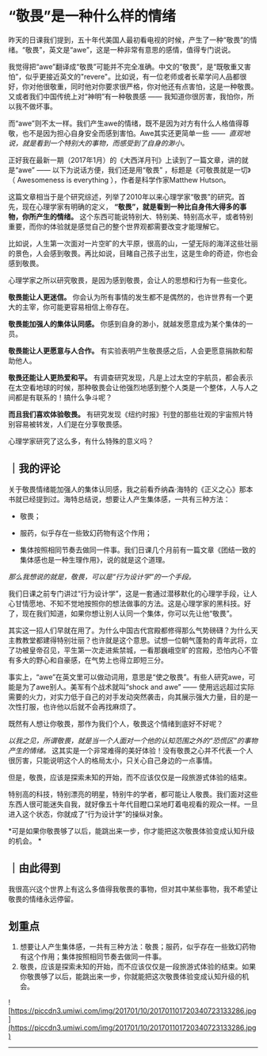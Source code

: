 # “敬畏”是一种什么样的情绪

昨天的日课我们提到，五十年代美国人最初看电视的时候，产生了一种“敬畏”的情绪。“敬畏”，英文是“awe”，这是一种非常有意思的感情，值得专门说说。

我觉得把“awe”翻译成“敬畏”可能并不完全准确。中文的“敬畏”，是“既敬重又害怕”，似乎更接近英文的"revere"。比如说，有一位老师或者长辈学问人品都很好，你对他很敬重，同时他对你要求很严格，你对他还有点害怕，这是一种敬畏。又或者我们中国传统上对“神明”有一种敬畏感 —— 我知道你很厉害，我怕你，所以我不做坏事。

而“awe”则不太一样。我们产生awe的情绪，既不是因为对方有什么人格值得尊敬，也不是因为担心自身安全而感到害怕。Awe其实还更简单一些 ——  *直观地说，就是看到一个特别大的事物，而感受到了自身的渺小。*

正好我在最新一期（2017年1月）的《大西洋月刊》上读到了一篇文章，讲的就是“awe” —— 以下为说话方便，我们还是用“敬畏” ，标题是《可敬畏就是一切》（ Awesomeness is everything ），作者是科学作家Matthew Hutson。

这篇文章相当于是个研究综述，列举了2010年以来心理学家“敬畏”的研究。首先，现在心理学家有明确的定义， **“敬畏”，就是看到一种比自身伟大得多的事物，你所产生的情绪。** 这个东西可能说特别大、特别美、特别高水平，或者特别重要，而你的体验就是感觉自己的整个世界观都需要改变才能理解它。

比如说，人生第一次面对一片空旷的大平原，很高的山，一望无际的海洋这些壮丽的景色，人会感到敬畏。再比如说，目睹自己孩子出生，这是生命的奇迹，你也会感到敬畏。

心理学家之所以研究敬畏，是因为感到敬畏，会让人的思想和行为有一些变化。

 **敬畏能让人更迷信。** 你会认为所有事情的发生都不是偶然的，也许世界有一个更大的主宰，你可能更容易相信上帝存在。

 **敬畏能加强人的集体认同感。** 你感到自身的渺小，就越发愿意成为某个集体的一员。

 **敬畏能让人更愿意与人合作。** 有实验表明产生敬畏感之后，人会更愿意捐款和帮助他人。

 **敬畏还能让人更热爱和平。** 有调查研究发现，凡是上过太空的宇航员，都会表示在太空看地球的时候，那种敬畏会让他强烈地感到整个人类是一个整体，人与人之间都是有联系的！搞什么争斗呢？

 **而且我们喜欢体验敬畏。** 有研究发现《纽约时报》刊登的那些壮观的宇宙照片特别容易被转发，人们是在分享敬畏感。

心理学家研究了这么多，有什么特殊的意义吗？ 

## ｜我的评论

关于敬畏情绪能加强人的集体认同感，我之前看乔纳森·海特的《正义之心》那本书就已经提到过。海特总结说，想要让人产生集体感，一共有三种方法：

* 敬畏；

* 服药，似乎存在一些致幻药物有这个作用；

* 集体按照相同节奏去做同一件事。我们日课几个月前有一篇文章《团结一致的集体感也是一种生理作用》，说的就是这个道理。

 *那么我想说的就是，敬畏，可以是“行为设计学”的一个手段。*

我们日课之前专门讲过“行为设计学”，这是一套通过潜移默化的心理学手段，让人心甘情愿地、不知不觉地按照你的想法做事的方法。这是心理学家的黑科技。好了，现在我们知道，如果你想让别人认同一个集体，你可以先让他“敬畏”。

其实这一招人们早就在用了。为什么中国古代宫殿都修得那么气势磅礴？为什么天主教教堂都建得特别壮丽？也许就是这个意思。试想一位朝气蓬勃的青年武将，立了功被皇帝召见，平生第一次走进紫禁城，一看那巍峨空旷的宫殿，恐怕内心不管有多大的野心和自豪感，在气势上也得立即短三分。

事实上，“awe”在英文里可以做动词用，意思是“使之敬畏”。有些人研究awe，可能是为了awe别人。美军有个战术就叫“shock and awe” —— 使用远远超过实际需要的火力，对实力低于自己的对手发动突然袭击，向其展示强大力量，目的是一次性打服，也许他以后就不会再找麻烦了。

既然有人想让你敬畏，那作为我们个人，敬畏这个情绪到底好不好呢？

 *以我之见，所谓敬畏，就是当一个人面对一个他的认知范围之外的“恐慌区”的事物产生的情绪。* 这其实是一个非常难得的美好体验！没有敬畏之心并不代表一个人很厉害，只能说明这个人的格局太小，只关心自己身边的一点事情。

但是，敬畏，应该是探索未知的开始，而不应该仅仅是一段旅游式体验的结束。

特别高的科技，特别漂亮的明星，特别牛的学者，都可能让人敬畏。我们面对这些东西人很可能迷失自我，就好像五十年代目瞪口呆地盯着电视看的观众一样。一旦进入这个状态，你就成了“行为设计学”的操纵对象。

 *可是如果你敬畏够了以后，能跳出来一步，你才能把这次敬畏体验变成认知升级的机会。 *

## ｜由此得到

我很高兴这个世界上有这么多值得我敬畏的事物，但对其中某些事物，我不希望让敬畏的情绪永远停留。

## 划重点

1. 想要让人产生集体感，一共有三种方法：敬畏；服药，似乎存在一些致幻药物有这个作用；集体按照相同节奏去做同一件事。
2. 敬畏，应该是探索未知的开始，而不应该仅仅是一段旅游式体验的结束。如果你敬畏够了以后，能跳出来一步，你就能把这次敬畏体验变成认知升级的机会。 


![https://piccdn3.umiwi.com/img/201701/10/201701101720340723133286.jpg](https://piccdn3.umiwi.com/img/201701/10/201701101720340723133286.jpg)

---
